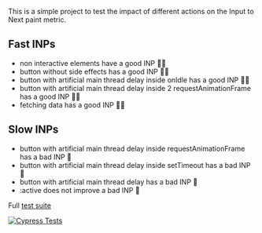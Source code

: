 This is a simple project to test the impact of different actions on the Input to Next paint metric.

## Fast INPs

- non interactive elements have a good INP 🏃‍♀️
- button without side effects has a good INP 🏃‍♀️
- button with artificial main thread delay inside onIdle has a good INP 🏃‍♀️
- button with artificial main thread delay inside 2 requestAnimationFrame has a good INP 🏃‍♀️
- fetching data has a good INP 🏃‍♀️

## Slow INPs

- button with artificial main thread delay inside requestAnimationFrame has a bad INP 🐌
- button with artificial main thread delay inside setTimeout has a bad INP 🐌
- button with artificial main thread delay has a bad INP 🐌
- :active does not improve a bad INP 🐌

Full [test suite](https://github.com/jantimon/inp-tests/blob/main/cypress/e2e/spec.cy.ts)

[![Cypress Tests](https://github.com/jantimon/inp-tests/actions/workflows/test.yaml/badge.svg)](https://github.com/jantimon/inp-tests/actions/workflows/test.yaml)